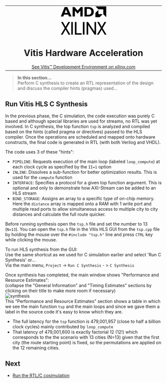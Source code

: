 ﻿<!--
/*
 * Copyright 2021 Xilinx, Inc.
 *
 * Licensed under the Apache License, Version 2.0 (the "License");
 * you may not use this file except in compliance with the License.
 * You may obtain a copy of the License at:
 * http://www.apache.org/licenses/LICENSE-2.0
 *
 * Unless required by applicable law or agreed to in writing, software
 * distributed under the License is distributed on an "AS IS" BASIS,
 * WITHOUT WARRANTIES OR CONDITIONS OF ANY KIND, either express or implied.
 * See the License for the specific language governing permissions and
 * limitations under the License.
 */ -->
 
 <table class="sphinxhide" width="100%">
 <tr width="100%">
    <td align="center"><img src="https://raw.githubusercontent.com/Xilinx/Image-Collateral/main/xilinx-logo.png" width="30%"/><h1>Vitis Hardware Acceleration</h1>
    <a href="https://www.xilinx.com/products/design-tools/vitis.html">See Vitis™ Development Environment on xilinx.com</br></a>
    </td>
 </tr>
</table>


> **In this section...**   
Perform C synthesis to create an RTL representation of the design and discuss the compiler hints (pragmas) used... 


## Run Vitis HLS C Synthesis
In the previous phase, the C simulation, the code execution was purely C based and although special libraries are used for streams, no RTL was yet involved.
In C synthesis, the top function `tsp` is analyzed and compiled based on the hints (called pragma or directives) passed to the HLS compiler.  Once the operations are scheduled and mapped onto hardware constructs, the final code is generated in RTL (with both Verilog and VHDL).

The code uses 3 of these "hints":
- `PIPELINE`: Requests execution of the main loop (labeled `loop_compute`) at each clock cycle as specified by the `II=1` option
- `INLINE`: Dissolves a sub-function for better optimization results.  This is used for the `compute` function
- `INTERFACE`: Specifies a protocol for a given top function argument.  This is optional and only to demonstrate how AXI-Stream can be added to an HLS stream
- `BIND_STORAGE`: Assigns an array to a specific type of on-chip memory.  Here the `distance` array is mapped onto a RAM with 1 write port and multiple read ports to allow simultaneous access to multiple city to city distances and calculate the full route quicker.

Before running synthesis open the `tsp.h` file and set the number to 13 (`N=13`). You can open the `tsp.h` file in the Vitis HLS GUI from the `tsp.cpp` file by holding the mouse over the `#include "tsp.h"` line and press `CTRL` key while clicking the mouse.

To run HLS synthesis from the GUI:  
Use the same shortcut as we used for C simulation earlier and select 'Run C Synthesis' or...  
Via the main menu, `Project` -> `Run C Synthesis` - > `C Synthesis`

Once synthesis has completed, the main window shows "Performance and Resource Estimates":  
(collapse the "General Information" and "Timing Estimates" sections by clicking on their title to make more room if necessary)   
<img src="./images/synthesis.png" alt="synthesis" title="synthesis" width="800" height="150">  
This "Performance and Resource Estimates" section shows a table in which we see the main function `tsp` and the main loops and since we gave them a label in the source code it's easy to know which they are.  
- The full latency for the `tsp` function is 479,001,957 (close to half a billion clock cycles) mainly contributed by `loop_compute`
- That latency of 479,001,600 is exactly factorial 12 (12!) which corresponds to the the scenario with 13 cities (N=13) given that the first city (the route starting point) is fixed, so the permutations are applied on the 12 remaining cities.

## Next

* [Run the RTL/C cosimulation](./cosim.md)

